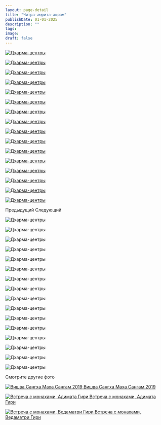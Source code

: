 ```yaml
---
layout: page-detail
title: "Читра-амрита-ашрам"
publishDate: 01-01-2025
description: ""
tags:
image:
draft: false
---
```


[ ![Дхарма-центры](/upload/iblock/149/1492437954ff2960e526fc3b21e29760.jpg) ](/upload/iblock/149/1492437954ff2960e526fc3b21e29760.jpg) 

[ ![Дхарма-центры](/upload/iblock/8d7/8d76551b7ff807f2ba27284a76212a2e.jpg) ](/upload/iblock/8d7/8d76551b7ff807f2ba27284a76212a2e.jpg) 

[ ![Дхарма-центры](/upload/iblock/b63/b639e0afbd83c01ca025c9827456228f.jpg) ](/upload/iblock/b63/b639e0afbd83c01ca025c9827456228f.jpg) 

[ ![Дхарма-центры](/upload/iblock/ea8/ea8f42ecc4dec6a6ff6c9f30a62f7bc8.jpg) ](/upload/iblock/ea8/ea8f42ecc4dec6a6ff6c9f30a62f7bc8.jpg) 

[ ![Дхарма-центры](/upload/iblock/511/511e863c0d978391554d49b11c2c2688.jpg) ](/upload/iblock/511/511e863c0d978391554d49b11c2c2688.jpg) 

[ ![Дхарма-центры](/upload/iblock/75b/75bee247f0358535e981c2082d7c75d3.jpg) ](/upload/iblock/75b/75bee247f0358535e981c2082d7c75d3.jpg) 

[ ![Дхарма-центры](/upload/iblock/b1e/b1eb53fbe7cbeb940321622557aefb99.jpg) ](/upload/iblock/b1e/b1eb53fbe7cbeb940321622557aefb99.jpg) 

[ ![Дхарма-центры](/upload/iblock/168/1689740466286fc290410aeb0c1cce31.jpg) ](/upload/iblock/168/1689740466286fc290410aeb0c1cce31.jpg) 

[ ![Дхарма-центры](/upload/iblock/14b/14b0815bcab49738bf5f5f88eda8c7da.jpg) ](/upload/iblock/14b/14b0815bcab49738bf5f5f88eda8c7da.jpg) 

[ ![Дхарма-центры](/upload/iblock/d9c/d9c77363527f45dc667060f9b3d61f87.jpg) ](/upload/iblock/d9c/d9c77363527f45dc667060f9b3d61f87.jpg) 

[ ![Дхарма-центры](/upload/iblock/3e9/3e98d423583e9e0df11789bd46857c53.jpg) ](/upload/iblock/3e9/3e98d423583e9e0df11789bd46857c53.jpg) 

[ ![Дхарма-центры](/upload/iblock/bbd/bbd49a09a8c55e769f07f2f991d93fe3.jpg) ](/upload/iblock/bbd/bbd49a09a8c55e769f07f2f991d93fe3.jpg) 

[ ![Дхарма-центры](/upload/iblock/aba/aba6741f4d8d13d62a5ff68ec67acb65.jpg) ](/upload/iblock/aba/aba6741f4d8d13d62a5ff68ec67acb65.jpg) 

[ ![Дхарма-центры](/upload/iblock/af1/af16ec5dce38ba6cb633a95d579e339c.jpg) ](/upload/iblock/af1/af16ec5dce38ba6cb633a95d579e339c.jpg) 

[ ![Дхарма-центры](/upload/iblock/a1b/a1b8fb88b5ba3cfe83a65492a93dea6e.jpg) ](/upload/iblock/a1b/a1b8fb88b5ba3cfe83a65492a93dea6e.jpg) 

[ ![Дхарма-центры](/upload/iblock/156/15671de4304205b7a716aaeac1bf1809.jpg) ](/upload/iblock/156/15671de4304205b7a716aaeac1bf1809.jpg) 

Предыдущий Следующий 

![Дхарма-центры](/upload/iblock/149/1492437954ff2960e526fc3b21e29760.jpg) 

![Дхарма-центры](/upload/iblock/8d7/8d76551b7ff807f2ba27284a76212a2e.jpg) 

![Дхарма-центры](/upload/iblock/b63/b639e0afbd83c01ca025c9827456228f.jpg) 

![Дхарма-центры](/upload/iblock/ea8/ea8f42ecc4dec6a6ff6c9f30a62f7bc8.jpg) 

![Дхарма-центры](/upload/iblock/511/511e863c0d978391554d49b11c2c2688.jpg) 

![Дхарма-центры](/upload/iblock/75b/75bee247f0358535e981c2082d7c75d3.jpg) 

![Дхарма-центры](/upload/iblock/b1e/b1eb53fbe7cbeb940321622557aefb99.jpg) 

![Дхарма-центры](/upload/iblock/168/1689740466286fc290410aeb0c1cce31.jpg) 

![Дхарма-центры](/upload/iblock/14b/14b0815bcab49738bf5f5f88eda8c7da.jpg) 

![Дхарма-центры](/upload/iblock/d9c/d9c77363527f45dc667060f9b3d61f87.jpg) 

![Дхарма-центры](/upload/iblock/3e9/3e98d423583e9e0df11789bd46857c53.jpg) 

![Дхарма-центры](/upload/iblock/bbd/bbd49a09a8c55e769f07f2f991d93fe3.jpg) 

![Дхарма-центры](/upload/iblock/aba/aba6741f4d8d13d62a5ff68ec67acb65.jpg) 

![Дхарма-центры](/upload/iblock/af1/af16ec5dce38ba6cb633a95d579e339c.jpg) 

![Дхарма-центры](/upload/iblock/a1b/a1b8fb88b5ba3cfe83a65492a93dea6e.jpg) 

![Дхарма-центры](/upload/iblock/156/15671de4304205b7a716aaeac1bf1809.jpg) 

Смотрите другие фото

[ ![Вишва Сангха Маха Сангам 2019](/upload/iblock/70f/70f380cc17222d72d453ddad75e7973a.JPG) Вишва Сангха Маха Сангам 2019 ](/foto/vishva-sangkha-makha-sangam-2019/) 

[ ![Встреча с монахами, Адимата Гири](/upload/iblock/f6b/f6b82707fc0d3a0d100a2bbf101383a3.jpg) Встреча с монахами, Адимата Гири ](/foto/vstrecha-s-monakhami-adi-mata/) 

[ ![Встреча с монахами, Ведаматри Гири](/upload/iblock/f7b/f7b74ba1bf242fb50851ec1b6e9fa446.jpg) Встреча с монахами, Ведаматри Гири ](/foto/vstrecha-s-monakhami-vedamatri/) 
